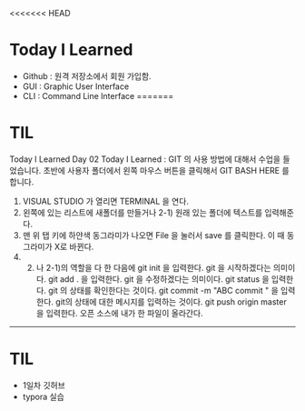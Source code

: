 <<<<<<< HEAD
# Today I Learned
- Github : 원격 저장소에서 회원 가입함.
- GUI : Graphic User Interface 
- CLI : Command Line Interface
=======
# TIL
Today I Learned 
Day 02
Today I Learned
: GIT 의 사용 방법에 대해서 수업을 들었습니다.
초반에 사용자 폴더에서 왼쪽 마우스 버튼을 클릭해서 
GIT BASH HERE 를 합니다. 
1) VISUAL STUDIO 가 열리면 TERMINAL 을 연다.
2) 왼쪽에 있는 리스트에 새폴더를 만들거나
    2-1) 원래 있는 폴더에 텍스트를 입력해준다.
3) 맨 위 탭 키에 하얀색 동그라미가 나오면 File 을 눌러서 
save 를 클릭한다. 이 때 동그라미가 X로 바뀐다.
4) 2) 나 2-1)의 역할을 다 한 다음에 
git init 을 입력한다. git 을 시작하겠다는 의미이다.
git add . 을 입력한다. git 을 수정하겠다는 의미이다.
git status 을 입력한다. git 의 상태를 확인한다는 것이다.
git commit -m "ABC commit " 을 입력한다. git의 상태에 대한 
메시지를 입력하는 것이다.
git push origin master 을 입력한다. 오픈 소스에 내가 한 파일이 올라간다. 
---
# TIL
- 1일차 깃허브
- typora 실습
